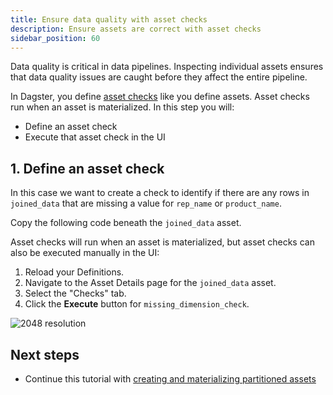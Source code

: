```yaml
---
title: Ensure data quality with asset checks
description: Ensure assets are correct with asset checks
sidebar_position: 60
---
```


Data quality is critical in data pipelines. Inspecting individual assets ensures that data quality issues are caught before they affect the entire pipeline.

In Dagster, you define [asset checks](/guides/test/asset-checks) like you define assets. Asset checks run when an asset is materialized. In this step you will:

- Define an asset check
- Execute that asset check in the UI

## 1. Define an asset check

In this case we want to create a check to identify if there are any rows in `joined_data` that are missing a value for `rep_name` or `product_name`.

Copy the following code beneath the `joined_data` asset.

<CodeExample
  path="docs_snippets/docs_snippets/guides/tutorials/etl_tutorial_components/src/etl_tutorial_components/defs/assets.py"
  language="python"
  startAfter="start_asset_check"
  endBefore="end_asset_check"
  title="src/etl_tutorial_components/defs/assets.py"
/>

Asset checks will run when an asset is materialized, but asset checks can also be executed manually in the UI:

1. Reload your Definitions.
2. Navigate to the Asset Details page for the `joined_data` asset.
3. Select the "Checks" tab.
4. Click the **Execute** button for `missing_dimension_check`.

![2048 resolution](/images/tutorial/etl-tutorial/asset-check.png)

## Next steps

- Continue this tutorial with [creating and materializing partitioned assets](/etl-pipeline-tutorial/automate-your-pipeline)
